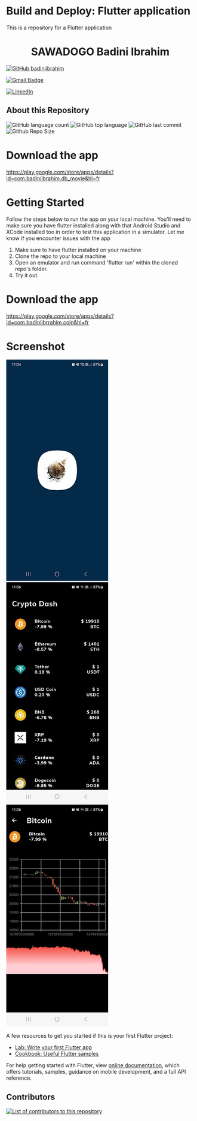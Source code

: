 # Build and Deploy: Flutter application
This is a repository for a Flutter application

<h1 align="center">
  SAWADOGO Badini Ibrahim
</h1>

[![GitHub badiniibrahim](https://img.shields.io/github/followers/badiniibrahim?label=follow&style=social)](https://github.com/badiniibrahim)

[![Gmail Badge](https://img.shields.io/badge/-sawadogo.badiniibrahim@gmail.com-c14438?style=flat-square&logo=Gmail&logoColor=white&link=sawadogo.badiniibrahim@gmail.com)](mailto:sawadogo.badiniibrahim@gmail.com)

[![LinkedIn](https://img.shields.io/badge/linkedin-%230077B5.svg?style=for-the-badge&logo=linkedin&logoColor=white)](https://www.linkedin.com/in/badini-ibrahim-s-306b119b/)

## About this Repository
![GitHub language count](https://img.shields.io/github/languages/count/badiniibrahim/flutter-app-crypto-dash)
![GitHub top language](https://img.shields.io/github/languages/top/badiniibrahim/flutter-app-crypto-dash)
![GitHub last commit](https://img.shields.io/github/last-commit/badiniibrahim/flutter-app-crypto-dash)
![Github Repo Size](https://img.shields.io/github/repo-size/badiniibrahim/flutter-app-crypto-dash)

# Download the app
https://play.google.com/store/apps/details?id=com.badiniibrahim.db_movie&hl=fr

# Getting Started
Follow the steps below to run the app on your local machine. You'll need to make sure you have flutter installed along with that Android Studio and XCode installed too in order to test this application in a simulator. Let me know if you encounter issues with the app

1. Make sure to have flutter installed on your machine
2. Clone the repo to your local machine
3. Open an emulator and run command 'flutter run' <Without quotes> within the cloned repo's folder.
4. Try it out.

# Download the app
https://play.google.com/store/apps/details?id=com.badiniibrrahim.coin&hl=fr

# Screenshot

![alt text](1.jpg)
![alt text](2.jpg)
![alt text](3.jpg)

A few resources to get you started if this is your first Flutter project:

- [Lab: Write your first Flutter app](https://flutter.dev/docs/get-started/codelab)
- [Cookbook: Useful Flutter samples](https://flutter.dev/docs/cookbook)

For help getting started with Flutter, view
[online documentation](https://flutter.dev/docs), which offers tutorials,
samples, guidance on mobile development, and a full API reference.

## Contributors

<a href="https://github.com/badiniibrahim/flutter-app-crypto-dash/graphs/contributors">
  <img alt="List of contributors to this repository" src="https://contrib.rocks/image?repo=badiniibrahim/flutter-app-crypto-dash" />
</a>

